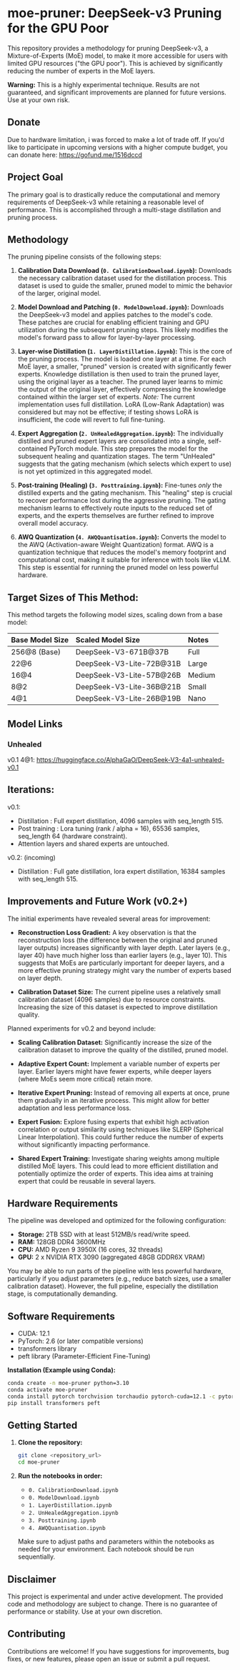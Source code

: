 # moe-pruner: DeepSeek-v3 Pruning for the GPU Poor

This repository provides a methodology for pruning DeepSeek-v3, a Mixture-of-Experts (MoE) model, to make it more accessible for users with limited GPU resources ("the GPU poor").  This is achieved by significantly reducing the number of experts in the MoE layers.

**Warning:** This is a highly experimental technique.  Results are not guaranteed, and significant improvements are planned for future versions.  Use at your own risk.

## Donate
Due to hardware limitation, i was forced to make a lot of trade off. If you'd like to participate in upcoming versions with a higher compute budget, you can donate here: https://gofund.me/1516dccd

## Project Goal

The primary goal is to drastically reduce the computational and memory requirements of DeepSeek-v3 while retaining a reasonable level of performance.  This is accomplished through a multi-stage distillation and pruning process.

## Methodology

The pruning pipeline consists of the following steps:

1.  **Calibration Data Download (`0. CalibrationDownload.ipynb`):** Downloads the necessary calibration dataset used for the distillation process.  This dataset is used to guide the smaller, pruned model to mimic the behavior of the larger, original model.

2.  **Model Download and Patching (`0. ModelDownload.ipynb`):** Downloads the DeepSeek-v3 model and applies patches to the model's code. These patches are crucial for enabling efficient training and GPU utilization during the subsequent pruning steps.  This likely modifies the model's forward pass to allow for layer-by-layer processing.

3.  **Layer-wise Distillation (`1. LayerDistillation.ipynb`):** This is the core of the pruning process.  The model is loaded one layer at a time.  For each MoE layer, a smaller, "pruned" version is created with significantly fewer experts.  Knowledge distillation is then used to train the pruned layer, using the original layer as a teacher.  The pruned layer learns to mimic the output of the original layer, effectively compressing the knowledge contained within the larger set of experts.  *Note:* The current implementation uses full distillation.  LoRA (Low-Rank Adaptation) was considered but may not be effective; if testing shows LoRA is insufficient, the code will revert to full fine-tuning.

4.  **Expert Aggregation (`2. UnHealedAggregation.ipynb`):**  The individually distilled and pruned expert layers are consolidated into a single, self-contained PyTorch module. This step prepares the model for the subsequent healing and quantization stages.  The term "UnHealed" suggests that the gating mechanism (which selects which expert to use) is not yet optimized in this aggregated model.

5.  **Post-training (Healing) (`3. Posttraining.ipynb`):**  Fine-tunes *only* the distilled experts and the gating mechanism.  This "healing" step is crucial to recover performance lost during the aggressive pruning.  The gating mechanism learns to effectively route inputs to the reduced set of experts, and the experts themselves are further refined to improve overall model accuracy.

6.  **AWQ Quantization (`4. AWQQuantisation.ipynb`):** Converts the model to the AWQ (Activation-aware Weight Quantization) format.  AWQ is a quantization technique that reduces the model's memory footprint and computational cost, making it suitable for inference with tools like vLLM.  This step is essential for running the pruned model on less powerful hardware.

## Target Sizes of This Method:

This method targets the following model sizes, scaling down from a base model:

| Base Model Size      | Scaled Model Size      | Notes      |
| :------------------- | :--------------------- | :---------- |
| 256@8 (Base)          | DeepSeek-V3-671B@37B    | Full       |
| 22@6                 | DeepSeek-V3-Lite-72B@31B | Large      |
| 16@4                 | DeepSeek-V3-Lite-57B@26B | Medium     |
| 8@2                  | DeepSeek-V3-Lite-36B@21B | Small      |
| 4@1                  | DeepSeek-V3-Lite-26B@19B | Nano       |

## Model Links
### Unhealed
v0.1 4@1: https://huggingface.co/AlphaGaO/DeepSeek-V3-4a1-unhealed-v0.1

## Iterations:
v0.1:
- Distillation : Full expert distillation, 4096 samples with seq_length 515.
- Post training : Lora tuning (rank / alpha = 16), 65536 samples, seq_length 64 (hardware constraint).
- Attention layers and shared experts are untouched.

v0.2: (incoming)
- Distillation : Full gate distillation, lora expert distillation, 16384 samples with seq_length 515.

## Improvements and Future Work (v0.2+)

The initial experiments have revealed several areas for improvement:

*   **Reconstruction Loss Gradient:**  A key observation is that the reconstruction loss (the difference between the original and pruned layer outputs) increases significantly with layer depth.  Later layers (e.g., layer 40) have much higher loss than earlier layers (e.g., layer 10).  This suggests that MoEs are particularly important for deeper layers, and a more effective pruning strategy might vary the number of experts based on layer depth.

*   **Calibration Dataset Size:** The current pipeline uses a relatively small calibration dataset (4096 samples) due to resource constraints.  Increasing the size of this dataset is expected to improve distillation quality.

Planned experiments for v0.2 and beyond include:

*   **Scaling Calibration Dataset:**  Significantly increase the size of the calibration dataset to improve the quality of the distilled, pruned model.

*   **Adaptive Expert Count:**  Implement a variable number of experts per layer.  Earlier layers might have fewer experts, while deeper layers (where MoEs seem more critical) retain more.

*   **Iterative Expert Pruning:**  Instead of removing all experts at once, prune them gradually in an iterative process. This might allow for better adaptation and less performance loss.

*   **Expert Fusion:** Explore fusing experts that exhibit high activation correlation or output similarity using techniques like SLERP (Spherical Linear Interpolation).  This could further reduce the number of experts without significantly impacting performance.

*   **Shared Expert Training:**  Investigate sharing weights among multiple distilled MoE layers.  This could lead to more efficient distillation and potentially optimize the order of experts. This idea aims at training expert that could be reusable in several layers.

## Hardware Requirements

The pipeline was developed and optimized for the following configuration:

*   **Storage:** 2TB SSD with at least 512MB/s read/write speed.
*   **RAM:** 128GB DDR4 3600MHz
*   **CPU:** AMD Ryzen 9 3950X (16 cores, 32 threads)
*   **GPU:** 2 x NVIDIA RTX 3090 (aggregated 48GB GDDR6X VRAM)

You may be able to run parts of the pipeline with less powerful hardware, particularly if you adjust parameters (e.g., reduce batch sizes, use a smaller calibration dataset).  However, the full pipeline, especially the distillation stage, is computationally demanding.

## Software Requirements

*   CUDA: 12.1
*   PyTorch: 2.6 (or later compatible versions)
*   transformers library
*   peft library (Parameter-Efficient Fine-Tuning)

**Installation (Example using Conda):**

```bash
conda create -n moe-pruner python=3.10
conda activate moe-pruner
conda install pytorch torchvision torchaudio pytorch-cuda=12.1 -c pytorch -c nvidia
pip install transformers peft
```

## Getting Started

1.  **Clone the repository:**
    ```bash
    git clone <repository_url>
    cd moe-pruner
    ```

2.  **Run the notebooks in order:**
    *   `0. CalibrationDownload.ipynb`
    *   `0. ModelDownload.ipynb`
    *   `1. LayerDistillation.ipynb`
    *   `2. UnHealedAggregation.ipynb`
    *   `3. Posttraining.ipynb`
    *   `4. AWQQuantisation.ipynb`

    Make sure to adjust paths and parameters within the notebooks as needed for your environment. Each notebook should be run sequentially.

## Disclaimer

This project is experimental and under active development.  The provided code and methodology are subject to change.  There is no guarantee of performance or stability.  Use at your own discretion.

## Contributing

Contributions are welcome!  If you have suggestions for improvements, bug fixes, or new features, please open an issue or submit a pull request.